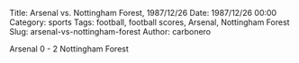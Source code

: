 Title: Arsenal vs. Nottingham Forest, 1987/12/26
Date: 1987/12/26 00:00
Category: sports
Tags: football, football scores, Arsenal, Nottingham Forest
Slug: arsenal-vs-nottingham-forest
Author: carbonero


Arsenal 0 - 2 Nottingham Forest
